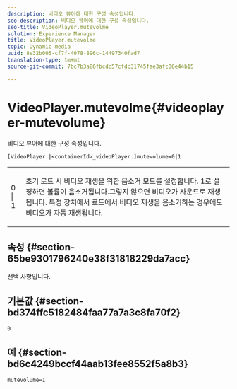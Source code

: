 ```yaml
---
description: 비디오 뷰어에 대한 구성 속성입니다.
seo-description: 비디오 뷰어에 대한 구성 속성입니다.
seo-title: VideoPlayer.mutevolme
solution: Experience Manager
title: VideoPlayer.mutevolme
topic: Dynamic media
uuid: 8e32b005-cf7f-4078-896c-14497340fad7
translation-type: tm+mt
source-git-commit: 7bc7b3a86fbcdc57cfdc31745fae3afc06e44b15

---
```



# VideoPlayer.mutevolme{#videoplayer-mutevolume}

비디오 뷰어에 대한 구성 속성입니다.

`[VideoPlayer.|<containerId>_videoPlayer.]mutevolume=0|1`

<table id="table_2A4F898BBF88417DB0834B7F78637F5D"> 
 <tbody> 
  <tr> 
   <td colname="col1"> <p> <span class="codeph"> 0 | 1 </span> </p> </td> 
   <td colname="col2"> <p> 초기 로드 시 비디오 재생을 위한 음소거 모드를 설정합니다. 1로 <span class="codeph"> 설정하면 </span> 볼륨이 음소거됩니다.그렇지 않으면 비디오가 사운드로 재생됩니다. 특정 장치에서 로드에서 비디오 재생을 음소거하는 경우에도 비디오가 자동 재생됩니다. </p> </td> 
  </tr> 
 </tbody> 
</table>

## 속성 {#section-65be9301796240e38f31818229da7acc}

선택 사항입니다.

## 기본값 {#section-bd374ffc5182484faa77a7a3c8fa70f2}

`0`

## 예 {#section-bd6c4249bccf44aab13fee8552f5a8b3}

`mutevolume=1`
